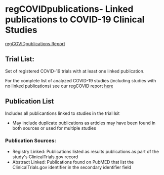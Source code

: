 # regCOVIDpublications- Linked publications to COVID-19 Clinical Studies

[regCOVIDpublications Report](https://lhncbc.github.io/r-snippets-bmi/regCOVID/regCOVIDpublications/regCOVIDpublications.html)

## Trial List:
Set of registered COVID-19 trials with at least one linked publication.

For the complete list of analyzed COVID-19 studies (including studies with no linked publications) see our regCOVID report [here](https://lhncbc.github.io/r-snippets-bmi/regCOVID/regCovid_notebook2.html#overview_of_trials)

## Publication List
Includes all publicantions linked to studies in the trial lsit
- May include duplicate publications as articles may have been found in both sources or used for multiple studies

### Publication Sources:
- Registry Linked: Publications listed as results publications as part of the study's ClinicalTrials.gov record
- Abstract Linked: Publications found on PubMED that list the ClinicalTrials.gov identifier in the secondary identifier field
